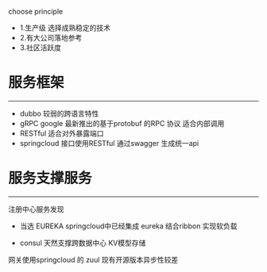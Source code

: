 choose principle

* 1.生产级 选择成熟稳定的技术
* 2.有大公司落地参考
* 3.社区活跃度



# 服务框架
----

* dubbo 较弱的跨语言特性
* gRPC google 最新推出的基于protobuf  的RPC 协议 适合内部调用
* RESTful 适合对外暴露端口
* springcloud  接口使用RESTful 通过swagger 生成统一api

# 服务支撑服务
-----
注册中心服务发现

* 当选 EUREKA springcloud中已经集成 eureka 结合ribbon 实现软负载

* consul 天然支撑跨数据中心 KV模型存储

网关使用springcloud 的 zuul 现有开源版本异步性较差

